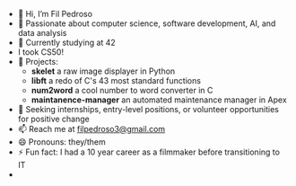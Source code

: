 - 👋 Hi, I’m Fil Pedroso
- 👀 Passionate about computer science, software development, AI, and data analysis
- 🌱 Currently studying at 42
- I took CS50!
- 💼 Projects:
  - **skelet** a raw image displayer in Python
  - **libft** a redo of C's 43 most standard functions
  - **num2word** a cool number to word converter in C
  - **maintanence-manager** an automated maintenance manager in Apex
- 💞️ Seeking internships, entry-level positions, or volunteer opportunities for positive change
- 📫 Reach me at filpedroso3@gmail.com
- 😄 Pronouns: they/them
- ⚡ Fun fact: I had a 10 year career as a filmmaker before transitioning to IT
- 
